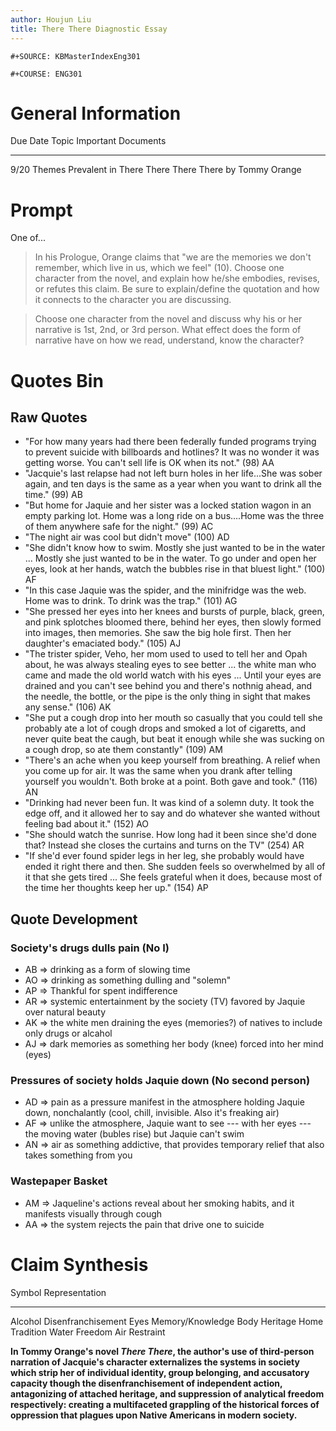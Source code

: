 ```yaml
---
author: Houjun Liu
title: There There Diagnostic Essay
---
```


```{=org}
#+SOURCE: KBMasterIndexEng301
```
```{=org}
#+COURSE: ENG301
```
# General Information

  Due Date   Topic                             Important Documents
  ---------- --------------------------------- -----------------------------
  9/20       Themes Prevalent in There There   There There by Tommy Orange

# Prompt

One of...

> In his Prologue, Orange claims that \"we are the memories we don't
> remember, which live in us, which we feel\" (10). Choose one character
> from the novel, and explain how he/she embodies, revises, or refutes
> this claim. Be sure to explain/define the quotation and how it
> connects to the character you are discussing.

> Choose one character from the novel and discuss why his or her
> narrative is 1st, 2nd, or 3rd person. What effect does the form of
> narrative have on how we read, understand, know the character?

# Quotes Bin

## Raw Quotes

-   \"For how many years had there been federally funded programs trying
    to prevent suicide with billboards and hotlines? It was no wonder it
    was getting worse. You can\'t sell life is OK when its not.\" (98)
    AA
-   \"Jacquie\'s last relapse had not left burn holes in her life...She
    was sober again, and ten days is the same as a year when you want to
    drink all the time.\" (99) AB
-   \"But home for Jaquie and her sister was a locked station wagon in
    an empty parking lot. Home was a long ride on a bus....Home was the
    three of them anywhere safe for the night.\" (99) AC
-   \"The night air was cool but didn\'t move\" (100) AD
-   \"She didn't know how to swim. Mostly she just wanted to be in the
    water ... Mostly she just wanted to be in the water. To go under and
    open her eyes, look at her hands, watch the bubbles rise in that
    bluest light.\" (100) AF
-   \"In this case Jaquie was the spider, and the minifridge was the
    web. Home was to drink. To drink was the trap.\" (101) AG
-   \"She pressed her eyes into her knees and bursts of purple, black,
    green, and pink splotches bloomed there, behind her eyes, then
    slowly formed into images, then memories. She saw the big hole
    first. Then her daughter\'s emaciated body.\" (105) AJ
-   \"The trister spider, Veho, her mom used to used to tell her and
    Opah about, he was always stealing eyes to see better ... the white
    man who came and made the old world watch with his eyes ... Until
    your eyes are drained and you can\'t see behind you and there\'s
    nothnig ahead, and the needle, the bottle, or the pipe is the only
    thing in sight that makes any sense.\" (106) AK
-   \"She put a cough drop into her mouth so casually that you could
    tell she probably ate a lot of cough drops and smoked a lot of
    cigaretts, and never quite beat the caugh, but beat it enough while
    she was sucking on a cough drop, so ate them constantly\" (109) AM
-   \"There\'s an ache when you keep yourself from breathing. A relief
    when you come up for air. It was the same when you drank after
    telling yourself you wouldn\'t. Both broke at a point. Both gave and
    took.\" (116) AN
-   \"Drinking had never been fun. It was kind of a solemn duty. It took
    the edge off, and it allowed her to say and do whatever she wanted
    without feeling bad about it.\" (152) AO
-   \"She should watch the sunrise. How long had it been since she\'d
    done that? Instead she closes the curtains and turns on the
    TV\" (254) AR
-   \"If she\'d ever found spider legs in her leg, she probably would
    have ended it right there and then. She sudden feels so overwhelmed
    by all of it that she gets tired ... She feels grateful when it
    does, because most of the time her thoughts keep her up.\" (154) AP

## Quote Development

### Society\'s drugs dulls pain (No I)

-   AB => drinking as a form of slowing time
-   AO => drinking as something dulling and \"solemn\"
-   AP => Thankful for spent indifference
-   AR => systemic entertainment by the society (TV) favored by Jaquie
    over natural beauty
-   AK => the white men draining the eyes (memories?) of natives to
    include only drugs or alcahol
-   AJ => dark memories as something her body (knee) forced into her
    mind (eyes)

### Pressures of society holds Jaquie down (No second person)

-   AD => pain as a pressure manifest in the atmosphere holding Jaquie
    down, nonchalantly (cool, chill, invisible. Also it\'s freaking air)
-   AF => unlike the atmosphere, Jaquie want to see --- with her eyes
    --- the moving water (bubles rise) but Jaquie can\'t swim
-   AN => air as something addictive, that provides temporary relief
    that also takes something from you

### Wastepaper Basket

-   AM => Jaqueline\'s actions reveal about her smoking habits, and it
    manifests visually through cough
-   AA => the system rejects the pain that drive one to suicide

# Claim Synthesis

  Symbol    Representation
  --------- --------------------
  Alcohol   Disenfranchisement
  Eyes      Memory/Knowledge
  Body      Heritage
  Home      Tradition
  Water     Freedom
  Air       Restraint

**In Tommy Orange\'s novel *There There*, the author\'s use of
third-person narration of Jacquie\'s character externalizes the systems
in society which strip her of individual identity, group belonging, and
accusatory capacity though the disenfranchisement of independent action,
antagonizing of attached heritage, and suppression of analytical freedom
respectively: creating a multifaceted grappling of the historical forces
of oppression that plagues upon Native Americans in modern society.**
